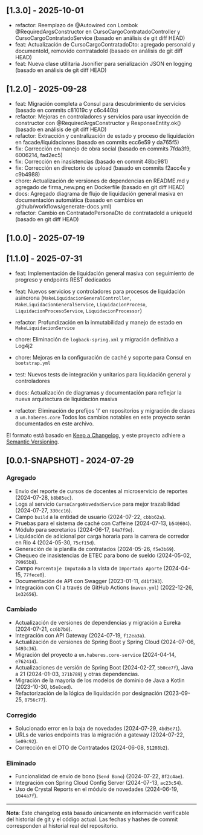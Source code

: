 ## [1.3.0] - 2025-10-01
- refactor: Reemplazo de @Autowired con Lombok @RequiredArgsConstructor en CursoCargoContratadoController y CursoCargoContratadoService (basado en análisis de git diff HEAD)
- feat: Actualización de CursoCargoContratadoDto: agregado personaId y documentoId, removido contratadoId (basado en análisis de git diff HEAD)
- feat: Nueva clase utilitaria Jsonifier para serialización JSON en logging (basado en análisis de git diff HEAD)

## [1.2.0] - 2025-09-28
- feat: Migración completa a Consul para descubrimiento de servicios (basado en commits c81019c y c6c440b)
- refactor: Mejoras en controladores y servicios para usar inyección de constructor con @RequiredArgsConstructor y ResponseEntity.ok() (basado en análisis de git diff HEAD)
- refactor: Extracción y centralización de estado y proceso de liquidación en facade/liquidaciones (basado en commits ecc6e59 y da765f5)
- fix: Corrección en manejo de obra social (basado en commits 7fda3f9, 6006214, fad2ec5)
- fix: Corrección en inasistencias (basado en commit 48bc981)
- fix: Corrección en directorio de upload (basado en commits f2acc4e y c9b4988)
- chore: Actualización de versiones de dependencias en README.md y agregado de firma_new.png en Dockerfile (basado en git diff HEAD)
- docs: Agregado diagrama de flujo de liquidación general masiva en documentación automática (basado en cambios en .github/workflows/generate-docs.yml)
- refactor: Cambio en ContratadoPersonaDto de contratadoId a uniqueId (basado en git diff HEAD)

## [1.0.0] - 2025-07-19
## [1.1.0] - 2025-07-31
- feat: Implementación de liquidación general masiva con seguimiento de progreso y endpoints REST dedicados
- feat: Nuevos servicios y controladores para procesos de liquidación asíncrona (`MakeLiquidacionGeneralController`, `MakeLiquidacionGeneralService`, `LiquidacionProceso`, `LiquidacionProcesoService`, `LiquidacionProcessor`)
- refactor: Profundización en la inmutabilidad y manejo de estado en `MakeLiquidacionService`
- chore: Eliminación de `logback-spring.xml` y migración definitiva a Log4j2
- chore: Mejoras en la configuración de caché y soporte para Consul en `bootstrap.yml`
- test: Nuevos tests de integración y unitarios para liquidación general y controladores
- docs: Actualización de diagramas y documentación para reflejar la nueva arquitectura de liquidación masiva

- refactor: Eliminación de prefijos 'I' en repositorios y migración de clases a `um.haberes.core`
Todos los cambios notables en este proyecto serán documentados en este archivo.

El formato está basado en [Keep a Changelog](https://keepachangelog.com/es-ES/1.0.0/),
y este proyecto adhiere a [Semantic Versioning](https://semver.org/spec/v2.0.0.html).

## [0.0.1-SNAPSHOT] - 2024-07-29

### Agregado
- Envío del reporte de cursos de docentes al microservicio de reportes (2024-07-28, `b8b85ec`).
- Logs al servicio `CursoCargoNovedadService` para mejor trazabilidad (2024-07-27, `330cc16`).
- Campo `build` a la entidad de usuario (2024-07-22, `cbbb62a`).
- Pruebas para el sistema de caché con Caffeine (2024-07-13, `b540604`).
- Módulo para secretarios (2024-06-17, `04a7f9e`).
- Liquidación de adicional por carga horaria para la carrera de corredor en Rio 4 (2024-05-30, `75cf15d`).
- Generación de la planilla de contratados (2024-05-26, `f5e3b69`).
- Chequeo de inasistencias de ETEC para bono de sueldo (2024-05-02, `79965b8`).
- Campo `Porcentaje Imputado` a la vista de `Importado Aporte` (2024-04-15, `77fece0`).
- Documentación de API con Swagger (2023-01-11, `d41f393`).
- Integración con CI a través de GitHub Actions (`maven.yml`) (2022-12-26, `1e32656`).

### Cambiado
- Actualización de versiones de dependencias y migración a Eureka (2024-07-21, `cc6b7b0`).
- Integración con API Gateway (2024-07-19, `f12ea3a`).
- Actualización de versiones de Spring Boot y Spring Cloud (2024-07-06, `5493c36`).
- Migración del proyecto a `um.haberes.core-service` (2024-04-14, `e762414`).
- Actualizaciones de versión de Spring Boot (2024-02-27, `5b0ce7f`), Java a 21 (2024-01-03, `371b789`) y otras dependencias.
- Migración de la mayoría de los modelos de dominio de Java a Kotlin (2023-10-30, `b5e8ced`).
- Refactorización de la lógica de liquidación por designación (2023-09-25, `8756c77`).

### Corregido
- Solucionado error en la baja de novedades (2024-07-29, `4bd5e71`).
- URLs de varios endpoints tras la migración a gateway (2024-07-22, `5e09c92`).
- Corrección en el DTO de Contratados (2024-06-08, `51208b2`).

### Eliminado
- Funcionalidad de envío de bono (`Send Bono`) (2024-07-22, `8f2c4ae`).
- Integración con Spring Cloud Config Server (2024-07-13, `ac23c54`).
- Uso de Crystal Reports en el módulo de novedades (2024-06-19, `1044a7f`).

---

**Nota**: Este changelog está basado únicamente en información verificable del historial de git y el código actual. Las fechas y hashes de commit corresponden al historial real del repositorio.